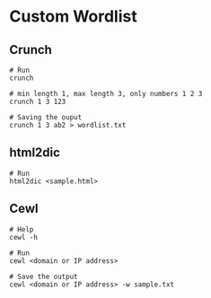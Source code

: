 # Custom Wordlist

## Crunch

```
# Run
crunch

# min length 1, max length 3, only numbers 1 2 3
crunch 1 3 123

# Saving the ouput
crunch 1 3 ab2 > wordlist.txt
```

## html2dic

```
# Run
html2dic <sample.html>
```

## Cewl

```
# Help
cewl -h

# Run
cewl <domain or IP address>

# Save the output
cewl <domain or IP address> -w sample.txt
```
